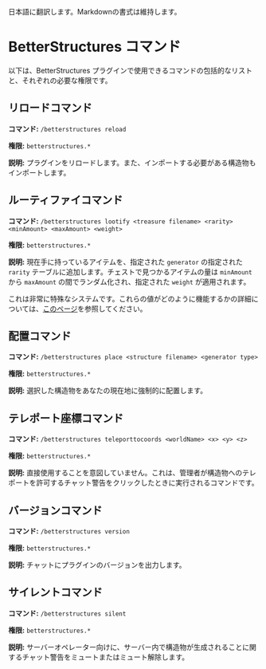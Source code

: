 日本語に翻訳します。Markdownの書式は維持します。

# BetterStructures コマンド

以下は、BetterStructures プラグインで使用できるコマンドの包括的なリストと、それぞれの必要な権限です。

## リロードコマンド

**コマンド:** `/betterstructures reload`

**権限:** `betterstructures.*`

**説明:** プラグインをリロードします。また、インポートする必要がある構造物もインポートします。

## ルーティファイコマンド

**コマンド:** `/betterstructures lootify <treasure filename> <rarity> <minAmount> <maxAmount> <weight>`

**権限:** `betterstructures.*`

**説明:** 現在手に持っているアイテムを、指定された `generator` の指定された `rarity` テーブルに追加します。チェストで見つかるアイテムの量は `minAmount` から `maxAmount` の間でランダム化され、指定された `weight` が適用されます。

これは非常に特殊なシステムです。これらの値がどのように機能するかの詳細については、[このページ]($language$/betterstructures/creating_structures.md)を参照してください。

## 配置コマンド

**コマンド:** `/betterstructures place <structure filename> <generator type>`

**権限:** `betterstructures.*`

**説明:** 選択した構造物をあなたの現在地に強制的に配置します。

## テレポート座標コマンド

**コマンド:** `/betterstructures teleporttocoords <worldName> <x> <y> <z>`

**権限:** `betterstructures.*`

**説明:** 直接使用することを意図していません。これは、管理者が構造物へのテレポートを許可するチャット警告をクリックしたときに実行されるコマンドです。

## バージョンコマンド

**コマンド:** `/betterstructures version`

**権限:** `betterstructures.*`

**説明:** チャットにプラグインのバージョンを出力します。

## サイレントコマンド

**コマンド:** `/betterstructures silent`

**権限:** `betterstructures.*`

**説明:** サーバーオペレーター向けに、サーバー内で構造物が生成されることに関するチャット警告をミュートまたはミュート解除します。